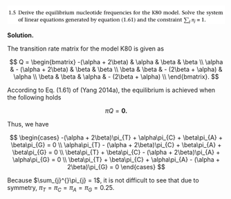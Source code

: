 <p>
  <img src=img/1.5-P.png>
</p>

**Solution.**

The transition rate matrix for the model K80 is given as

$$
Q = \begin{bmatrix}
 -(\alpha + 2\beta) & \alpha & \beta & \beta \\
\alpha & - (\alpha + 2\beta) & \beta & \beta \\
\beta & \beta & - (2\beta + \alpha) & \alpha \\
\beta & \beta & \alpha & - (2\beta + \alpha) \\
\end{bmatrix}.
$$

According to Eq. (1.61) of (Yang 2014a), the equilibrium is achieved
when the following holds

$$\pi Q = \mathbf{0}\mathbf{.}$$

Thus, we have

$$
\begin{cases}
-(\alpha + 2\beta)\pi_{T} + \alpha\pi_{C} + \beta\pi_{A} + \beta\pi_{G} = 0 \\
\alpha\pi_{T} - (\alpha + 2\beta)\pi_{C} + \beta\pi_{A} + \beta\pi_{G} = 0 \\
\beta\pi_{T} + \beta\pi_{C} - (\alpha + 2\beta)\pi_{A} + \alpha\pi_{G} = 0 \\
\beta\pi_{T} + \beta\pi_{C} + \alpha\pi_{A} - (\alpha + 2\beta)\pi_{G} = 0
\end{cases}
$$

Because $\sum_{j}^{}\pi_{j} = 1$, it is not difficult to see that due to
symmetry, $\pi_{T} = \pi_{C} = \pi_{A} = \pi_{G} = 0.25$.
